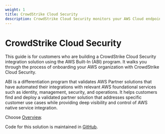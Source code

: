 ```yaml
---
weight: 1
title: CrowdStrike Cloud Security
description: CrowdStrike Cloud Security monitors your AWS Cloud endpoints and services to stop breaches and detect critical security issues, common configuration errors, and patterns of suspicious behavior.
---
```


# CrowdStrike Cloud Security

This guide is for customers who are building a CrowdStrike Cloud Security integration solution using the AWS Built-In (ABI) program. It walks you through the process of onboarding your AWS organization with CrowdStrike Cloud Security.

ABI is a differentiation program that validates AWS Partner solutions that have automated their integrations with relevant AWS foundational services such as identity, management, security, and operations. It helps customers find and deploy a validated partner solution that addresses specific customer use cases while providing deep visibility and control of AWS native service integration.

Choose [Overview](/overview/index.html).

Code for this solution is maintained in [GitHub](https://github.com/aws-ia/cfn-abi-crowdstrike-fcs).
